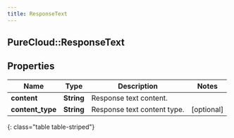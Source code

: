 ```yaml
---
title: ResponseText
---
```

## PureCloud::ResponseText

## Properties

|Name | Type | Description | Notes|
|------------ | ------------- | ------------- | -------------|
| **content** | **String** | Response text content. | |
| **content_type** | **String** | Response text content type. | [optional] |
{: class="table table-striped"}


